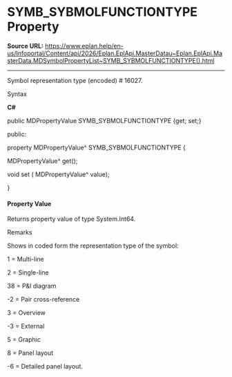# SYMB_SYBMOLFUNCTIONTYPE Property

**Source URL:** https://www.eplan.help/en-us/Infoportal/Content/api/2026/Eplan.EplApi.MasterDatau~Eplan.EplApi.MasterData.MDSymbolPropertyList~SYMB_SYBMOLFUNCTIONTYPE().html

---

Symbol representation type (encoded) # 16027.

Syntax

**C#**



public MDPropertyValue SYMB_SYBMOLFUNCTIONTYPE {get; set;}

public:

property MDPropertyValue^ SYMB_SYBMOLFUNCTIONTYPE {

   MDPropertyValue^ get();

   void set (    MDPropertyValue^ value);

}


#### Property Value

Returns property value of type System.Int64.

Remarks

Shows in coded form the representation type of the symbol:

1 = Multi-line

2 = Single-line

38 = P&I diagram

-2 = Pair cross-reference

3 = Overview

-3 = External

5 = Graphic

8 = Panel layout

-6 = Detailed panel layout.

